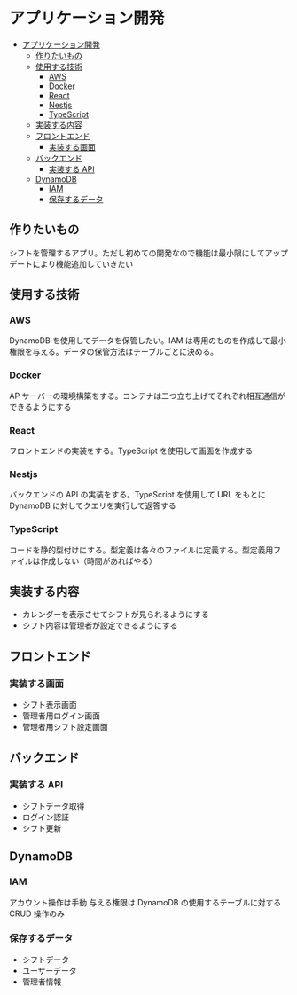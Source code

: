 # アプリケーション開発

- [アプリケーション開発](#アプリケーション開発)
  - [作りたいもの](#作りたいもの)
  - [使用する技術](#使用する技術)
    - [AWS](#aws)
    - [Docker](#docker)
    - [React](#react)
    - [Nestjs](#nestjs)
    - [TypeScript](#typescript)
  - [実装する内容](#実装する内容)
  - [フロントエンド](#フロントエンド)
    - [実装する画面](#実装する画面)
  - [バックエンド](#バックエンド)
    - [実装する API](#実装する-api)
  - [DynamoDB](#dynamodb)
    - [IAM](#iam)
    - [保存するデータ](#保存するデータ)

## 作りたいもの

シフトを管理するアプリ。ただし初めての開発なので機能は最小限にしてアップデートにより機能追加していきたい

## 使用する技術

### AWS

DynamoDB を使用してデータを保管したい。IAM は専用のものを作成して最小権限を与える。データの保管方法はテーブルごとに決める。

### Docker

AP サーバーの環境構築をする。コンテナは二つ立ち上げてそれぞれ相互通信ができるようにする

### React

フロントエンドの実装をする。TypeScript を使用して画面を作成する

### Nestjs

バックエンドの API の実装をする。TypeScript を使用して URL をもとに DynamoDB に対してクエリを実行して返答する

### TypeScript

コードを静的型付けにする。型定義は各々のファイルに定義する。型定義用ファイルは作成しない（時間があればやる）

## 実装する内容

- カレンダーを表示させてシフトが見られるようにする
- シフト内容は管理者が設定できるようにする

## フロントエンド

### 実装する画面

- シフト表示画面
- 管理者用ログイン画面
- 管理者用シフト設定画面

## バックエンド

### 実装する API

- シフトデータ取得
- ログイン認証
- シフト更新

## DynamoDB

### IAM

アカウント操作は手動
与える権限は DynamoDB の使用するテーブルに対する CRUD 操作のみ

### 保存するデータ

- シフトデータ
- ユーザーデータ
- 管理者情報

